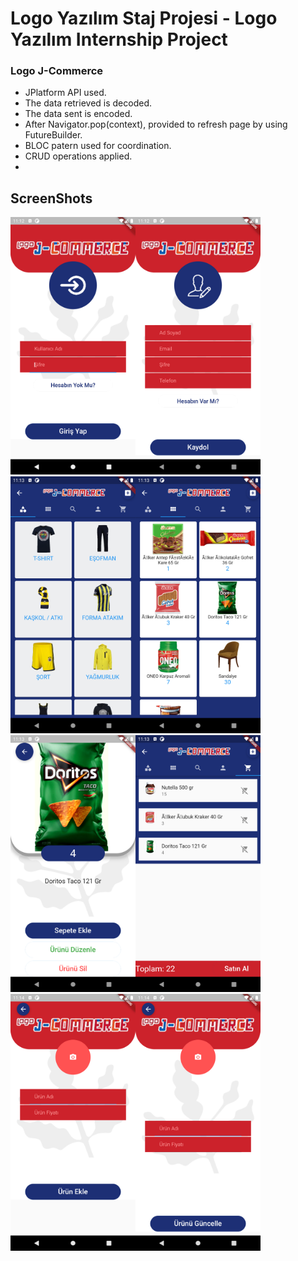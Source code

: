 # Logo Yazılım Staj Projesi - Logo Yazılım Internship Project

### Logo J-Commerce
- JPlatform API used.
- The data retrieved is decoded.
- The data sent is encoded.
- After Navigator.pop(context), provided to refresh page by using FutureBuilder.
- BLOC patern used for coordination.
- CRUD operations applied.
-  

## ScreenShots

<img src="https://raw.githubusercontent.com/onursercanyilmaz/Flutter_API_Ecommerce/master/screenshots/login.png?token=ANVT7ZS5ZLLRG2OHNZBQ3ZLBDOOFA" width="200" heigth="400"
/><img src="https://raw.githubusercontent.com/onursercanyilmaz/Flutter_API_Ecommerce/master/screenshots/register.png?token=ANVT7ZRKC4XRMYLBQUDBKQ3BDOOLU" width="200" heigth="400"
/><img src="https://raw.githubusercontent.com/onursercanyilmaz/Flutter_API_Ecommerce/master/screenshots/categoriesTab.png?token=ANVT7ZVSMAC4JGTMX7O7ZLLBDOOP2" width="200" heigth="400"
/><img src="https://raw.githubusercontent.com/onursercanyilmaz/Flutter_API_Ecommerce/master/screenshots/productsTab.png?token=ANVT7ZV7TTNERGZ7H3EU7UTBDOOSU" width="200" heigth="400"
/><img src="https://raw.githubusercontent.com/onursercanyilmaz/Flutter_API_Ecommerce/master/screenshots/productDetails.png?token=ANVT7ZQMZX7EOVURKJLN65DBDOOR2" width="200" heigth="400"
/><img src="https://raw.githubusercontent.com/onursercanyilmaz/Flutter_API_Ecommerce/master/screenshots/cartTab.png?token=ANVT7ZUANLOLWWP3GX3DRXLBDOOOY" width="200" heigth="400"
/><img src="https://raw.githubusercontent.com/onursercanyilmaz/Flutter_API_Ecommerce/master/screenshots/addProduct.png?token=ANVT7ZWMGVT2SA3LEMSHLFLBDOONW" width="200" heigth="400"
/><img src="https://raw.githubusercontent.com/onursercanyilmaz/Flutter_API_Ecommerce/master/screenshots/editProduct.png?token=ANVT7ZQ64MU52I3NOK2K5VLBDOOQU" width="200" heigth="400"
/>
